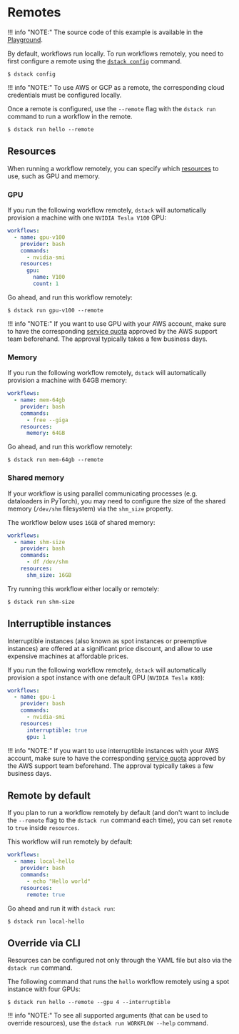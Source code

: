 # Remotes

!!! info "NOTE:"
    The source code of this example is available in the [Playground](../playground.md). 

By default, workflows run locally. To run workflows remotely, you need to first configure a remote using the [`dstack
config`](../reference/cli/config.md) command. 

<div class="termy">

```shell
$ dstack config
```

</div>

!!! info "NOTE:"
    To use AWS or GCP as a remote, the corresponding cloud credentials must be
    configured locally.

Once a remote is configured, use the `--remote` flag with the `dstack run` command to run a workflow in
the remote.

<div class="termy">

```shell
$ dstack run hello --remote
```

</div>

## Resources

When running a workflow remotely, you can specify which [resources](../reference/providers/bash.md#resources) to use, such as GPU and memory.

### GPU

If you run the following workflow remotely, `dstack` will automatically provision a machine with one 
`NVIDIA Tesla V100` GPU:

<div editor-title=".dstack/workflows/resources.yaml">

```yaml hl_lines="7 8 9"
workflows:
  - name: gpu-v100
    provider: bash
    commands:
      - nvidia-smi
    resources:
      gpu:
        name: V100
        count: 1
```

</div>

Go ahead, and run this workflow remotely:

<div class="termy">

```shell
$ dstack run gpu-v100 --remote
```

</div>

!!! info "NOTE:"
    If you want to use GPU with your AWS account, make sure to have the 
    corresponding [service quota](https://docs.aws.amazon.com/AWSEC2/latest/UserGuide/ec2-resource-limits.html) approved
    by the AWS support team beforehand.
    The approval typically takes a few business days.

### Memory

If you run the following workflow remotely, `dstack` will automatically provision a machine with 64GB memory:

<div editor-title=".dstack/workflows/resources.yaml"> 

```yaml hl_lines="7"
workflows:
  - name: mem-64gb
    provider: bash
    commands:
      - free --giga
    resources:
      memory: 64GB
```

</div>

Go ahead, and run this workflow remotely:

<div class="termy">

```shell
$ dstack run mem-64gb --remote
```

</div>

### Shared memory

If your workflow is using parallel communicating processes (e.g. dataloaders in PyTorch), 
you may need to configure the size of the shared memory (`/dev/shm` filesystem) via the `shm_size` property.

The workflow below uses `16GB` of shared memory:

<div editor-title=".dstack/workflows/resources.yaml"> 

```yaml hl_lines="7"
workflows:
  - name: shm-size
    provider: bash
    commands:
      - df /dev/shm
    resources:
      shm_size: 16GB 
```

</div>

Try running this workflow either locally or remotely:

<div class="termy">

```shell
$ dstack run shm-size
```

</div>

## Interruptible instances

Interruptible instances (also known as spot instances or preemptive instances) are 
offered at a significant price discount, and allow to use expensive machines at affordable prices.

If you run the following workflow remotely, `dstack` will automatically provision a spot instance with one default GPU 
(`NVIDIA Tesla K80`):

<div editor-title=".dstack/workflows/resources.yaml"> 

```yaml hl_lines="7 8"
workflows:
  - name: gpu-i
    provider: bash
    commands:
      - nvidia-smi
    resources:
      interruptible: true
      gpu: 1
```

</div>

!!! info "NOTE:"
    If you want to use interruptible instances with your AWS account, make sure to have the 
    corresponding [service quota](https://docs.aws.amazon.com/AWSEC2/latest/UserGuide/ec2-resource-limits.html) approved
    by the AWS support team beforehand.
    The approval typically takes a few business days.

## Remote by default

If you plan to run a workflow remotely by default (and don't want to include the `--remote` flag to the `dstack run` command
each time), you can set `remote` to `true` inside `resources`.

This workflow will run remotely by default:

<div editor-title=".dstack/workflows/resources.yaml"> 

```yaml hl_lines="7"
workflows:
  - name: local-hello
    provider: bash
    commands:
      - echo "Hello world"
    resources:
      remote: true
```

</div>

Go ahead and run it with `dstack run`:

<div class="termy">

```shell
$ dstack run local-hello
```

</div>

## Override via CLI

Resources can be configured not only through the YAML file but
also via the `dstack run` command.

The following command that runs the `hello` workflow remotely using a spot instance with four GPUs:

<div class="termy">

```shell
$ dstack run hello --remote --gpu 4 --interruptible
```

</div>

!!! info "NOTE:"
    To see all supported arguments (that can be used to override resources), 
    use the `dstack run WORKFLOW --help` command.
